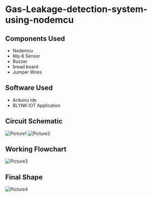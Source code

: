 # Gas-Leakage-detection-system-using-nodemcu

## Components Used

- Nodemcu
- Mq-6 Sensor
- Buzzer
- bread board
- Jumper Wires

## Software Used

- Arduino ide
- BLYNK IOT Application

## Circuit Schematic 

<img src="https://i.ibb.co/cCX24Mt/Picture1.png" alt="Picture1" border="0">

<img src="https://i.ibb.co/sQnWRTJ/Picture2.png" alt="Picture2" border="0">




## Working Flowchart

<img src="https://i.ibb.co/4dP2gMM/Picture3.png" alt="Picture3" border="0">

## Final Shape

<img src="https://i.ibb.co/znPBLgz/Picture4.png" alt="Picture4" border="0">
